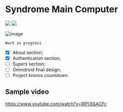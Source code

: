 # Syndrome Main Computer
![](https://img.shields.io/badge/React-20232A?style=for-the-badge&logo=react&logoColor=61DAFB)
![](https://img.shields.io/badge/JavaScript-F7DF1E?style=for-the-badge&logo=javascript&logoColor=black)

![image](https://user-images.githubusercontent.com/52317197/150657249-df8969b5-0376-4f10-8dc1-ea4eec3bec7c.png)

`Work in progress`

- [x] About section;
- [x] Authentication section;
- [ ] Supers section;
- [ ] Omnidroid final design;
- [ ] Project kronos countdown.

## Sample video
https://www.youtube.com/watch?v=IRPI3lSACFc
